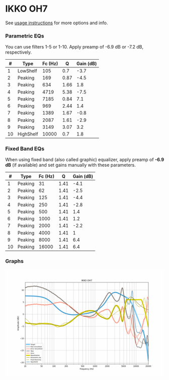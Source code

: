 # IKKO OH7
See [usage instructions](https://github.com/jaakkopasanen/AutoEq#usage) for more options and info.

### Parametric EQs
You can use filters 1-5 or 1-10. Apply preamp of -6.9 dB or -7.2 dB, respectively.

|   # | Type      |   Fc (Hz) |    Q |   Gain (dB) |
|-----|-----------|-----------|------|-------------|
|   1 | LowShelf  |       105 | 0.7  |        -3.7 |
|   2 | Peaking   |       169 | 0.87 |        -4.5 |
|   3 | Peaking   |       634 | 1.66 |         1.8 |
|   4 | Peaking   |      4719 | 5.38 |        -7.5 |
|   5 | Peaking   |      7185 | 0.84 |         7.1 |
|   6 | Peaking   |       969 | 2.44 |         1.4 |
|   7 | Peaking   |      1389 | 1.67 |        -0.8 |
|   8 | Peaking   |      2087 | 1.61 |        -2.9 |
|   9 | Peaking   |      3149 | 3.07 |         3.2 |
|  10 | HighShelf |     10000 | 0.7  |         1.8 |

### Fixed Band EQs
When using fixed band (also called graphic) equalizer, apply preamp of **-6.9 dB** (if available) and set gains manually with these parameters.

|   # | Type    |   Fc (Hz) |    Q |   Gain (dB) |
|-----|---------|-----------|------|-------------|
|   1 | Peaking |        31 | 1.41 |        -4.1 |
|   2 | Peaking |        62 | 1.41 |        -2.5 |
|   3 | Peaking |       125 | 1.41 |        -4.4 |
|   4 | Peaking |       250 | 1.41 |        -2.8 |
|   5 | Peaking |       500 | 1.41 |         1.4 |
|   6 | Peaking |      1000 | 1.41 |         1.2 |
|   7 | Peaking |      2000 | 1.41 |        -2.2 |
|   8 | Peaking |      4000 | 1.41 |         1   |
|   9 | Peaking |      8000 | 1.41 |         6.4 |
|  10 | Peaking |     16000 | 1.41 |         6.4 |

### Graphs
![](./IKKO%20OH7.png)
